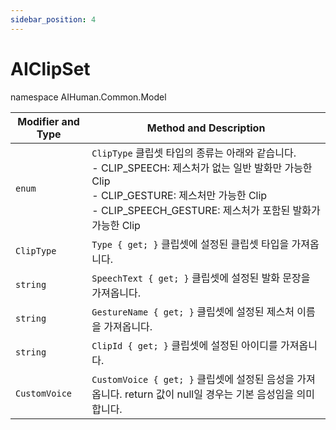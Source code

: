 ```yaml
---
sidebar_position: 4
---
```


# AIClipSet

namespace AIHuman.Common.Model

| Modifier and Type | Method and Description                                       |
| ----------------- | ------------------------------------------------------------ |
| `enum`            | `ClipType` 클립셋 타입의 종류는 아래와 같습니다.<br />- CLIP_SPEECH: 제스처가 없는 일반 발화만 가능한 Clip <br />- CLIP_GESTURE: 제스처만 가능한 Clip<br />- CLIP_SPEECH_GESTURE: 제스처가 포함된 발화가 가능한 Clip |
| `ClipType`           | `Type { get; }` 클립셋에 설정된 클립셋 타입을 가져옵니다.           |
| `string`             | `SpeechText { get; }` 클립셋에 설정된 발화 문장을 가져옵니다.        |
| `string`             | `GestureName { get; }` 클립셋에 설정된 제스처 이름을 가져옵니다.               |
| `string`             | `ClipId { get; }` 클립셋에 설정된 아이디를 가져옵니다.             |
| `CustomVoice`             | `CustomVoice { get; }` 클립셋에 설정된 음성을 가져옵니다. return 값이 null일 경우는 기본 음성임을 의미합니다. |
